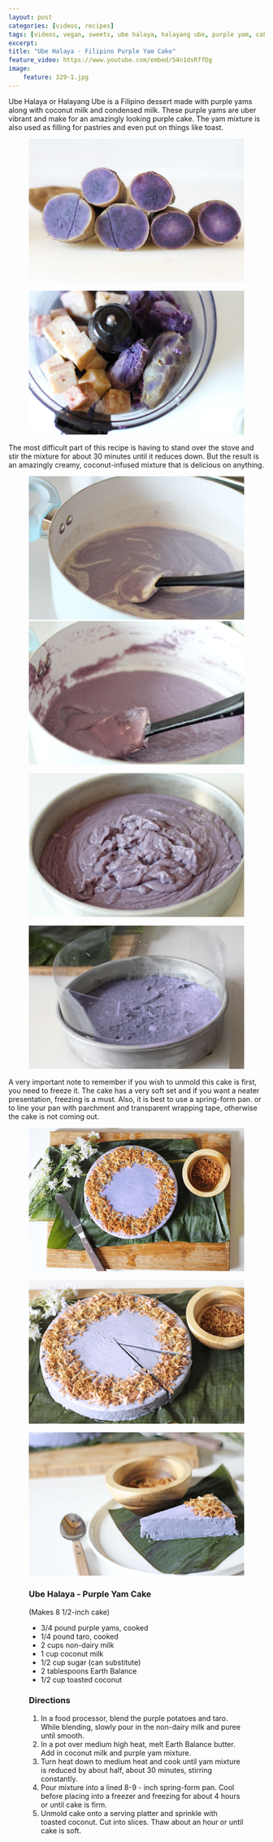 ```yaml
---
layout: post
categories: [videos, recipes]
tags: [videos, vegan, sweets, ube halaya, halayang ube, purple yam, cake, purple yam cake, phillipinies, filipino, purple cake]
excerpt: 
title: "Ube Halaya - Filipino Purple Yam Cake"
feature_video: https://www.youtube.com/embed/54n1dsRffDg
image:
    feature: 329-1.jpg
---
```


Ube Halaya or Halayang Ube is a Filipino dessert made with purple yams along with coconut milk and condensed milk.  These purple yams are uber vibrant and make for an amazingly looking purple cake.  The yam mixture is also used as filling for pastries and even put on things like toast.

<figure>
<img src="/images/329-3.jpg">
</figure> 

<figure>
<img src="/images/329-4.jpg">
</figure> 


The most difficult part of this recipe is having to stand over the stove and stir the mixture for about 30 minutes until it reduces down.  But the result is an amazingly creamy, coconut-infused mixture that is delicious on anything.

<figure class="half">
    <img src="/images/329-7.jpg">
    <img src="/images/329-9.jpg">
</figure>

<figure>
<img src="/images/329-10.jpg">
</figure> 

<figure>
<img src="/images/329-14.jpg">
</figure> 

A very important note to remember if you wish to unmold this cake is first, you need to freeze it.  The cake has a very soft set and if you want a neater presentation, freezing is a must.  Also, it is best to use a spring-form pan.  or to line your pan with parchment and transparent wrapping tape, otherwise the cake is not coming out.

<figure>
<img src="/images/329-1.jpg">
</figure> 

<figure>
<img src="/images/329-12.jpg">
</figure> 

<figure>
<img src="/images/329-13.jpg">
</figure> 

<figure class="ingredients" markdown="1">

### Ube Halaya - Purple Yam Cake

(Makes 8 1/2-inch cake)

- 3/4 pound purple yams, cooked
- 1/4 pound taro, cooked
- 2 cups non-dairy milk
- 1 cup coconut milk
- 1/2 cup sugar (can substitute)
- 2 tablespoons Earth Balance
- 1/2 cup toasted coconut

</figure>

<figure class="directions" markdown="1">

### Directions

1. In a food processor, blend the purple potatoes and taro.  While blending, slowly pour in the non-dairy milk and puree until smooth.
2. In a pot over medium high heat, melt Earth Balance butter.  Add in coconut milk and purple yam mixture.
3. Turn heat down to medium heat and cook until yam mixture is reduced by about half, about 30 minutes, stirring constantly.  
4. Pour mixture into a lined 8-9 - inch spring-form pan.  Cool before placing into a freezer and freezing for about 4 hours or until cake is firm.
5. Unmold cake onto a serving platter and sprinkle with toasted coconut. Cut into slices.  Thaw about an hour or until cake is soft.

</figure>